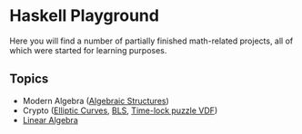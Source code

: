 # Haskell Playground

Here you will find a number of partially finished math-related projects, all of which were started for learning purposes.

## Topics
- Modern Algebra ([Algebraic Structures](algebraic-structures))
- Crypto ([Elliptic Curves](elliptic-curves), [BLS](BLS), [Time-lock puzzle VDF](wesolowski-vdf))
- [Linear Algebra](linear-algebra)
